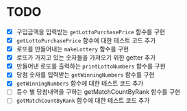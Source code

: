 # TODO

- [x] 구입금액을 입력받는 `getLottoPurchasePrice` 함수를 구현
- [x] `getLottoPurchasePrice` 함수에 대한 테스트 코드 추가
- [x] 로또를 만들어내는 `makeLottery` 함수를 구현
- [x] 로또가 가지고 있는 숫자들을 가져오기 위한 getter 추가
- [x] 만들어낸 로또를 출력하는 `printLottoNumbers` 함수를 구현
- [x] 당첨 숫자를 입력받는 `getWinningNumbers` 함수를 구현
- [x] `getWinningNumbers` 함수에 대한 테스트 코드 추가
- [ ] 등수 별 당첨내역을 구하는 getMatchCountByRank 함수를 구현
- [ ] `getMatchCountByRank` 함수에 대한 테스트 코드 추가
